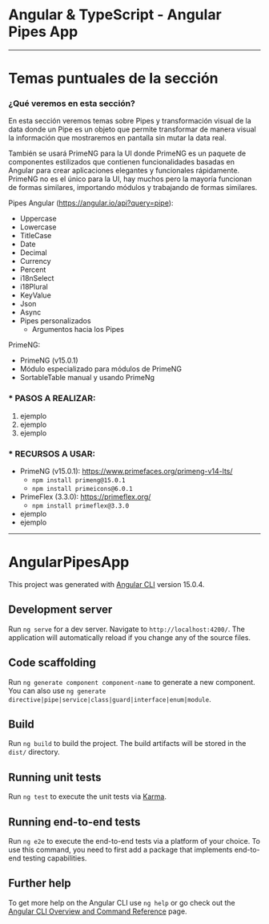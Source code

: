 # Angular & TypeScript - Angular Pipes App

---

# Temas puntuales de la sección

### ¿Qué veremos en esta sección?

En esta sección veremos temas sobre Pipes y transformación visual de la data donde un Pipe es un objeto que permite transformar de manera visual la información que mostraremos en pantalla sin mutar la data real.

También se usará PrimeNG para la UI donde PrimeNG es un paquete de componentes estilizados que contienen funcionalidades basadas en Angular para crear aplicaciones elegantes y funcionales rápidamente. PrimeNG no es el único para la UI, hay muchos pero la mayoría funcionan de formas similares, importando módulos y trabajando de formas similares.

Pipes Angular (https://angular.io/api?query=pipe):

- Uppercase
- Lowercase
- TitleCase
- Date
- Decimal
- Currency
- Percent
- i18nSelect
- i18Plural
- KeyValue
- Json
- Async
- Pipes personalizados
  - Argumentos hacia los Pipes

PrimeNG:

- PrimeNG (v15.0.1)
- Módulo especializado para módulos de PrimeNG
- SortableTable manual y usando PrimeNg

### \* PASOS A REALIZAR:

1. ejemplo
2. ejemplo
3. ejemplo

### \* RECURSOS A USAR:

- PrimeNG (v15.0.1): https://www.primefaces.org/primeng-v14-lts/
  - `npm install primeng@15.0.1`
  - `npm install primeicons@6.0.1`
- PrimeFlex (3.3.0): https://primeflex.org/
  - `npm install primeflex@3.3.0`
- ejemplo
- ejemplo

---

# AngularPipesApp

This project was generated with [Angular CLI](https://github.com/angular/angular-cli) version 15.0.4.

## Development server

Run `ng serve` for a dev server. Navigate to `http://localhost:4200/`. The application will automatically reload if you change any of the source files.

## Code scaffolding

Run `ng generate component component-name` to generate a new component. You can also use `ng generate directive|pipe|service|class|guard|interface|enum|module`.

## Build

Run `ng build` to build the project. The build artifacts will be stored in the `dist/` directory.

## Running unit tests

Run `ng test` to execute the unit tests via [Karma](https://karma-runner.github.io).

## Running end-to-end tests

Run `ng e2e` to execute the end-to-end tests via a platform of your choice. To use this command, you need to first add a package that implements end-to-end testing capabilities.

## Further help

To get more help on the Angular CLI use `ng help` or go check out the [Angular CLI Overview and Command Reference](https://angular.io/cli) page.
